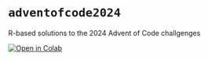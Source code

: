 # `adventofcode2024`
R-based solutions to the 2024 Advent of Code challgenges

<!-- badges: start -->
[![Open in Colab](https://colab.research.google.com/assets/colab-badge.svg)](https://colab.research.google.com/github/badonyi/adventofcode2024/blob/main/aov2024_R.ipynb)
<!-- badges: end -->
